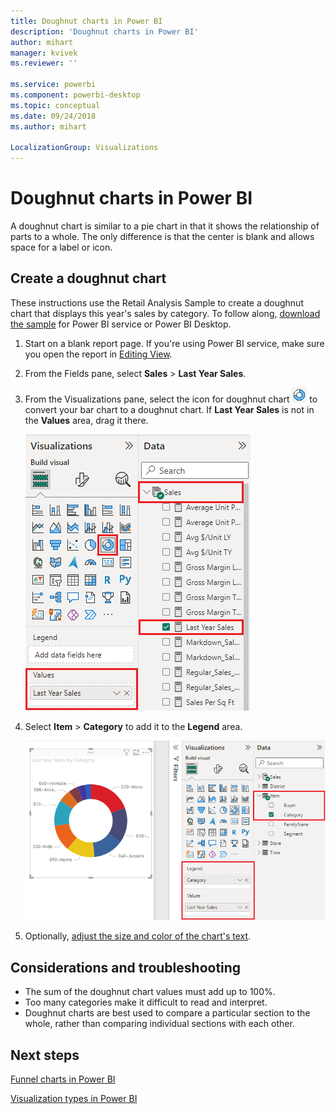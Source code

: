 ```yaml
---
title: Doughnut charts in Power BI
description: 'Doughnut charts in Power BI'
author: mihart
manager: kvivek
ms.reviewer: ''

ms.service: powerbi
ms.component: powerbi-desktop
ms.topic: conceptual
ms.date: 09/24/2018
ms.author: mihart

LocalizationGroup: Visualizations
---
```

# Doughnut charts in Power BI
A doughnut chart is similar to a pie chart in that it shows the relationship of parts to a whole. The only difference is that the center is blank and allows space for a label or icon.

## Create a doughnut chart
These instructions use the Retail Analysis Sample to create a doughnut chart that displays this year's sales by category. To follow along, [download the sample](../sample-datasets.md) for Power BI service or Power BI Desktop.

1. Start on a blank report page. If you're using Power BI service, make sure you open the report in [Editing View](../service-interact-with-a-report-in-editing-view.md).

2. From the Fields pane, select **Sales** \> **Last Year Sales**.  
   
3. From the Visualizations pane, select the icon for doughnut chart ![doughnut chart icon](media/power-bi-visualization-doughnut-charts/power-bi-icon.png) to convert your bar chart to a doughnut chart. If **Last Year Sales** is not in the **Values** area, drag it there.
     
   ![Visualization pane with doughnut selected](media/power-bi-visualization-doughnut-charts/power-bi-doughnut-chart.png)

4. Select **Item** \> **Category** to add it to the **Legend** area. 
     
    ![doughnut next to Fields pane](media/power-bi-visualization-doughnut-charts/power-bi-doughnut-done.png)

5. Optionally, [adjust the size and color of the chart's text](power-bi-visualization-customize-title-background-and-legend.md). 

## Considerations and troubleshooting
* The sum of the doughnut chart values must add up to 100%.
* Too many categories make it difficult to read and interpret.
* Doughnut charts are best used to compare a particular section to the whole, rather than comparing individual sections with each other. 

## Next steps
[Funnel charts in Power BI](power-bi-visualization-funnel-charts.md)

[Visualization types in Power BI](power-bi-visualization-types-for-reports-and-q-and-a.md)


